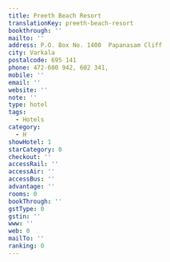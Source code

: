 ```yaml
---
title: Preeth Beach Resort
translationKey: preeth-beach-resort
bookthrough: ''
mailto: ''
address: P.O. Box No. 1400  Papanasam Cliff
city: Varkala
postalcode: 695 141
phone: 472-600 942, 602 341,
mobile: ''
email: ''
website: ''
note: ''
type: hotel
tags:
  - Hotels
category:
  - H
showHotel: 1
starCategory: 0
checkout: ''
accessRail: ''
accessAir: ''
accessBus: ''
advantage: ''
rooms: 0
bookThrough: ''
gstType: 0
gstin: ''
www: ''
web: 0
mailTo: ''
ranking: 0
---
```







